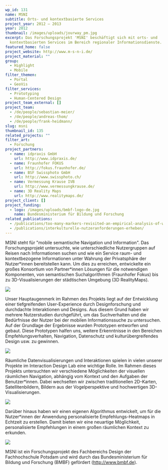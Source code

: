 ```yaml
---
wp_id: 131
name: MSNI
subtitle: Orts- und kontextbasierte Services
project_year: 2012 – 2013
year: 2012
thumbnail: /images/uploads/jourway_pm.jpg
excerpt: Das Forschungsprojekt 'MSNI' beschäftigt sich mit orts- und
  kontextbasierten Services im Bereich regionaler Informationsdienste.
featured_home: false
project_website: http://www.m-s-n-i.de/
project_material: ""
group:
  - Highlight
  - Mobile
filter_themen:
  - Portal
  - GeoVis
filter_services:
  - Prototyping
  - Human-Centered Design
project_team_external: []
project_team:
  - /de/people/sebastian-meier/
  - /de/people/andreas-thom/
  - /de/people/frank-heidmann/
slug: msni
thumbnail_id: 135
related_projects: ""
filter_art:
  - Forschung
project_partners:
  - name: idpraxis GmbH
    url: http://www.idpraxis.de/
  - name: Fraunhofer FOKUS
    url: http://fokus.fraunhofer.de/
  - name: BSF Swissphoto GmbH
    url: http://www.swissphoto.ch/
  - name: Vermessung Krause IVB
    url: http://www.vermessungkrause.de/
  - name: 3D Reality Maps
    url: http://www.realitymaps.de/
project_client: []
project_funding:
  - logo: /images/uploads/bmbf-logo-de.jpg
    name: Bundesministerium für Bildung und Forschung
related_publications:
  - /publications/too-many-markers-revisited-an-empirical-analysis-of-web-based-methods-for-overcoming-the-problem-of-too-many-markers-in-zoomable-mapping-applications/
  - /publications/interkulturelle-nutzeranforderungen-erheben/
---
```

MSNI steht für "mobile semantische Navigation und Information". Das Forschungsprojekt untersuchte, wie unterschiedliche Nutzergruppen auf Reisen nach Informationen suchen und wie ein Service raum- und kontextbezogene Informationen unter Wahrung der Privatsphäre der Nutzer\*innen bereitstellen kann. Um dies zu erreichen, entwickelte ein großes Konsortium von Partner\*innen Lösungen für die notwendigen Komponenten, von semantischen Suchalgorithmen (Fraunhofer Fokus) bis zu 3D-Visualisierungen der städtischen Umgebung (3D RealityMaps).

![](/images/uploads/msni-structure.jpg)

Unser Hauptaugenmerk im Rahmen des Projekts liegt auf der Entwicklung einer tiefgreifenden User-Experience durch Designforschung und durchdachte Interaktionen und Designs. Aus diesem Grund haben wir mehrere Nutzerstudien durchgeführt, um das Suchverhalten und die Bedürfnisse der Nutzer bei der mobilen Informationssuche zu untersuchen. Auf der Grundlage der Ergebnisse wurden Prototypen entworfen und gebaut. Diese Prototypen halfen uns, weitere Erkenntnisse in den Bereichen Empfehlungsverhalten, Navigation, Datenschutz und kulturübergreifendes Design usw. zu gewinnen.

![](/images/uploads/msni-präsentation.052.png)

Räumliche Datenvisualisierungen und Interaktionen spielen in vielen unserer Projekte im Interaction Design Lab eine wichtige Rolle. Im Rahmen dieses Projekts untersuchten wir verschiedene Möglichkeiten der visuellen räumlichen Navigation, abhängig vom Kontext und den Aufgaben der Benutzer*innen. Dabei wechselten wir zwischen traditionellen 2D-Karten, Satellitenbildern, Bildern aus der Vogelperspektive und hochwertigen 3D-Visualisierungen.

![](/images/uploads/msni-präsentation.022.png)

Darüber hinaus haben wir einen eigenen Algorithmus entwickelt, um für die Nutzer*innen der Anwendung personalisierte Empfehlungs-Heatmaps in Echtzeit zu erstellen. Damit bieten wir eine neuartige Möglichkeit, personalisierte Empfehlungen in einem großen räumlichen Kontext zu erkunden.

![](/images/uploads/msni-präsentation.044-crop.png)

MSNI ist ein Forschungsprojekt des Fachbereichs Design der Fachhochschule Potsdam und wird durch das Bundesministerium für Bildung und Forschung (BMBF) gefördert (http://www.bmbf.de).